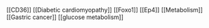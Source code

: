 [[CD36]]
[[Diabetic cardiomyopathy]]
[[Foxo1]]
[[Ep4]]
[[Metabolism]]
[[Gastric cancer]]
[[glucose metabolism]]
